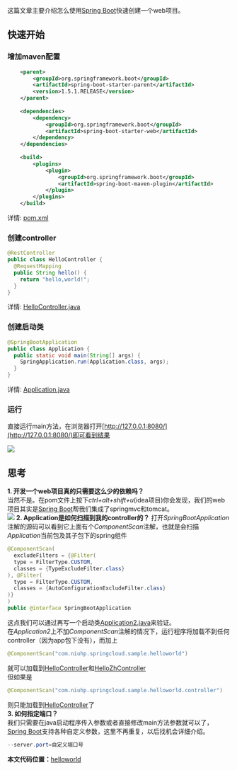 这篇文章主要介绍怎么使用[Spring Boot](http://projects.spring.io/spring-boot/)快速创建一个web项目。

## 快速开始

### 增加maven配置

``` xml
    <parent>
        <groupId>org.springframework.boot</groupId>
        <artifactId>spring-boot-starter-parent</artifactId>
        <version>1.5.1.RELEASE</version>
    </parent>
    
    <dependencies>
        <dependency>
            <groupId>org.springframework.boot</groupId>
            <artifactId>spring-boot-starter-web</artifactId>
        </dependency>
    </dependencies>
    
    <build>
        <plugins>
            <plugin>
                <groupId>org.springframework.boot</groupId>
                <artifactId>spring-boot-maven-plugin</artifactId>
            </plugin>
        </plugins>
    </build>

```

详情: [pom.xml](https://github.com/niuhp/springcloud-sample/blob/master/helloworld/pom.xml)

### 创建controller

``` java
@RestController
public class HelloController {
  @RequestMapping
  public String hello() {
    return "hello,world!";
  }
}
```

详情: [HelloController.java](https://github.com/niuhp/springcloud-sample/blob/master/helloworld/src/main/java/com/niuhp/springcloud/sample/helloworld/controller/HelloController.java)

### 创建启动类

``` java
@SpringBootApplication
public class Application {
  public static void main(String[] args) {
    SpringApplication.run(Application.class, args);
  }
}
```

详情: [Application.java](https://github.com/niuhp/springcloud-sample/blob/master/helloworld/src/main/java/com/niuhp/springcloud/sample/helloworld/Application.java)

### 运行

直接运行main方法，在浏览器打开[http://127.0.0.1:8080/](http://127.0.0.1:8080/)即可看到结果

![](http://img.niuhp.com/springcloud/helloworld/helloworld.png)

## 思考
**1. 开发一个web项目真的只需要这么少的依赖吗？**  
当然不是。在pom文件上按下*ctrl+alt+shift+u*(idea项目)你会发现，我们的web项目其实是[Spring Boot](http://projects.spring.io/spring-boot/)帮我们集成了springmvc和tomcat。  
![](http://img.niuhp.com/springcloud/helloworld/diagram.png)
**2. Application是如何扫描到我的controller的？** 
打开*SpringBootApplication*注解的源码可以看到它上面有个*ComponentScan*注解，也就是会扫描*Application*当前包及其子包下的spring组件
``` java
@ComponentScan(
  excludeFilters = {@Filter(
  type = FilterType.CUSTOM,
  classes = {TypeExcludeFilter.class}
), @Filter(
  type = FilterType.CUSTOM,
  classes = {AutoConfigurationExcludeFilter.class}
)}
)
public @interface SpringBootApplication 
```
这点我们可以通过再写一个启动类[Application2.java](https://github.com/niuhp/springcloud-sample/blob/master/helloworld/src/main/java/com/niuhp/springcloud/sample/helloworld/app/Application2.java)来验证。  
在*Application2*上不加*ComponentScan*注解的情况下，运行程序将加载不到任何controller（因为app包下没有），而加上
``` java
@ComponentScan("com.niuhp.springcloud.sample.helloworld")
``` 
就可以加载到[HelloController](https://github.com/niuhp/springcloud-sample/blob/master/helloworld/src/main/java/com/niuhp/springcloud/sample/helloworld/controller/HelloController.java)和[HelloZhController](https://github.com/niuhp/springcloud-sample/blob/master/helloworld/src/main/java/com/niuhp/springcloud/sample/helloworld/HelloZhController.java)  
但如果是
``` java
@ComponentScan("com.niuhp.springcloud.sample.helloworld.controller")
``` 
则只能加载到[HelloController](https://github.com/niuhp/springcloud-sample/blob/master/helloworld/src/main/java/com/niuhp/springcloud/sample/helloworld/controller/HelloController.java)了  
**3. 如何指定端口？**  
我们只需要在java启动程序传入参数或者直接修改main方法参数就可以了，[Spring Boot](http://projects.spring.io/spring-boot/)支持各种自定义参数，这里不再重复，以后找机会详细介绍。
``` java
--server.port=自定义端口号
``` 

**本文代码位置：**[helloworld](https://github.com/niuhp/springcloud-sample/tree/master/helloworld)